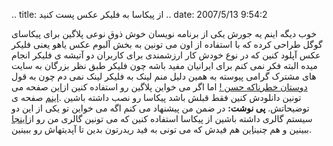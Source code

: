 .. title: از پیکاسا به فلیکر عکس پست کنید .. date: 2007/5/13 9:54:2

خوب دیگه اینم یه جورش یکی از برنامه نویسان خوش ذوق نوعی پلاگین برای
پیکاسای گوگل طراحی کرده که با استفاده از اون می تونین به بخش آلبوم عکس
یاهو یعنی فلیکر عکس آپلود کنین که در نوع خودش کار ارزشمندی برای کاربران
دو آتیشه ی فلیکر انجام میده البته فکر نمی کنم برای ایرانیان مفید باشه
چون فلیکر طبق نظر بزرگان به سایت های مشترک گرامی پیوسته به همین دلیل منم
لینک به فلیکر لینک نمی دم چون به قول [دوستان خطرناکه حسن
!](http://www.osyan.net/2007/06/post_979.php) اما اگر می خواین پلاگین رو
استفاده کنین
از[این](http://sourceforge.net/project/showfiles.php?group_id=188849)
صفحه می تونین دانلودش کنین فقط قبلش باشد پیکاسا رو نصب داشته باشین
.[اینم](http://picasa2flickr.sourceforge.net/index.html) صفحه ی
توضیحاتش. **پی نوشت:** در ضمن من پیشنهاد می کنم اگه می خواین تو یکی از
این دو سیستم گالری داشته باشین از پیکاسا استفاده کنین که می تونین گالری
من رو از[اینجا](http://picasaweb.google.com/PhoenixMan90) ببینین و هم
چنین[این](http://picasaweb.google.com/data/feed/base/user/PhoenixMan90?kind=album&alt=rss&hl=en_US&access=public)
هم فیدش که می تونی به فید ریدرتون بدین تا آپدیتهاش رو ببینین.
[](http://www.divshare.com/download/869002-811)
